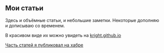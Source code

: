## Мои статьи

Здесь и объёмные статьи, и небольшие заметки. Некоторые дополняю и дописываю со временем.

В красивом виде их можно увидеть на [kright.github.io](https://kright.github.io)

[Часть статей я публиковал на хабре](https://habr.com/ru/users/lgorSL/posts/)
